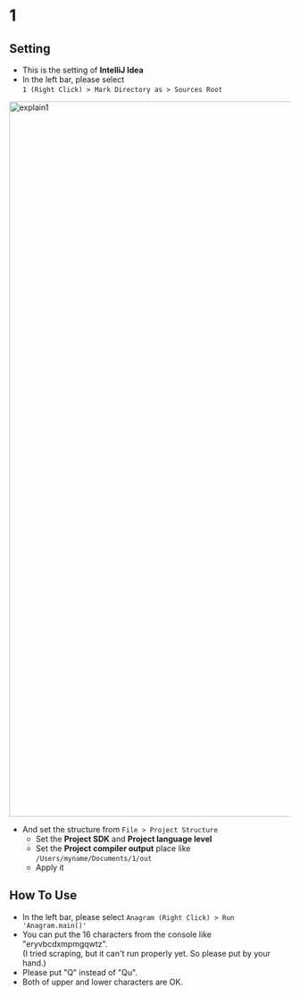 # 1

## Setting
- This is the setting of **IntelliJ Idea**
- In the left bar, please select  
`1 (Right Click) > Mark Directory as > Sources Root`

<img width="1280" alt="explain1" src="https://user-images.githubusercontent.com/34668695/58686852-ed4e5400-83ba-11e9-8e0b-25276ea2776e.png">

- And set the structure from  `File > Project Structure`
  - Set the **Project SDK** and **Project language level**
  - Set the **Project compiler output** place like  
    `/Users/myname/Documents/1/out`
  - Apply it

## How To Use
- In the left bar, please select  `Anagram (Right Click) > Run 'Anagram.main()'`
- You can put the 16 characters from the console like "eryvbcdxmpmgqwtz".  
  (I tried scraping, but it can't run properly yet. So please put by your hand.)
- Please put "Q" instead of "Qu".
- Both of upper and lower characters are OK.
